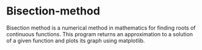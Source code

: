 # Bisection-method
Bisection method is a numerical method in mathematics for finding roots of continuous functions. This program returns an approximation to a solution of a given function and plots its graph using matplotlib. 

